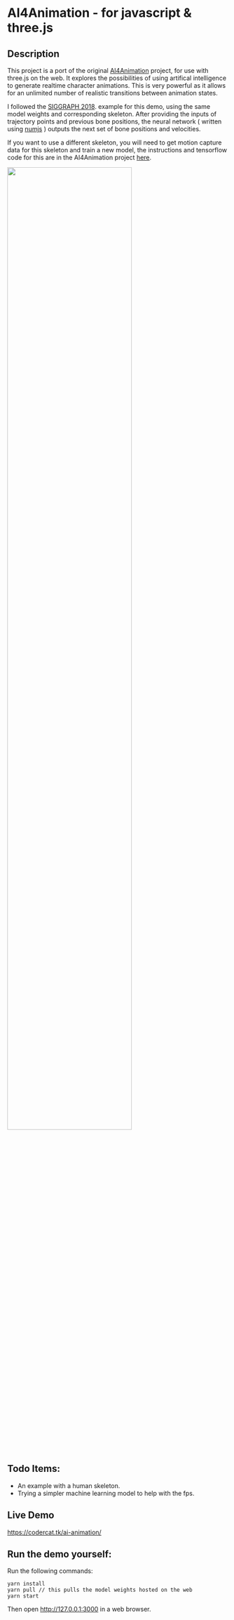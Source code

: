 # AI4Animation - for javascript & three.js

## Description

This project is a port of the original <a href ="https://github.com/sebastianstarke/AI4Animation">AI4Animation</a> project, for use with three.js on the web. It explores the possibilities of using artifical intelligence to generate realtime character animations. This is very powerful as it allows for an unlimited number of realistic transitions between animation states.

I followed the <a href ="https://github.com/sebastianstarke/AI4Animation/tree/master/AI4Animation/Assets/Demo/SIGGRAPH_2018
">SIGGRAPH 2018</a>.  example for this demo, using the same model weights and corresponding skeleton. After providing the inputs of trajectory points and previous bone positions, the neural network ( written using <a href ="https://github.com/nicolaspanel/numjs#readme">numjs</a> ) outputs the next set of bone positions and velocities. 

If you want to use a different skeleton, you will need to get motion capture data for this skeleton and train a new model, the instructions and tensorflow code for this are in the AI4Animation project <a href ="https://github.com/sebastianstarke/AI4Animation/tree/master/TensorFlow/SIGGRAPH_2018">here</a>. 

<img src ="https://user-images.githubusercontent.com/17795014/56511517-5ee6e700-655f-11e9-9660-ca6d687ddd00.png" width="75%">

## Todo Items:

- An example with a human skeleton. 
- Trying a simpler machine learning model to help with the fps. 

## Live Demo

https://codercat.tk/ai-animation/

## Run the demo yourself: 

Run the following commands:
```
yarn install
yarn pull // this pulls the model weights hosted on the web
yarn start
```
Then open http://127.0.0.1:3000 in a web browser.
